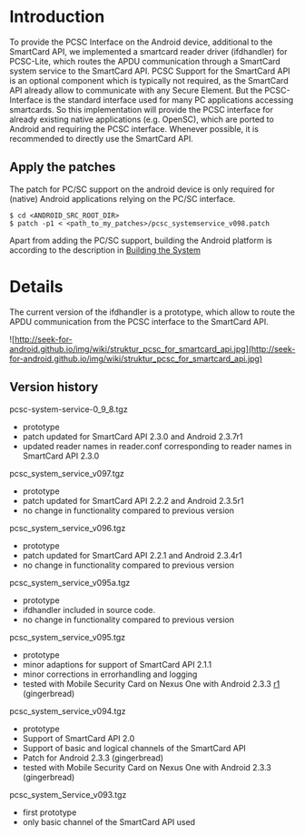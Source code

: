 # Introduction #

To provide the PCSC Interface on the Android device, additional to the SmartCard API, we implemented a smartcard reader driver (ifdhandler) for PCSC-Lite, which routes the APDU communication through a SmartCard system service to the SmartCard API. PCSC Support for the SmartCard API is an optional component which is typically not required, as the SmartCard API already allow to communicate with any Secure Element.
But the PCSC-Interface is the standard interface used for many PC applications accessing smartcards. So this implementation will provide the PCSC interface for already existing native applications (e.g. OpenSC), which are ported to Android and requiring the PCSC interface.
Whenever possible, it is recommended to directly use the SmartCard API.

## Apply the patches ##

The patch for PC/SC support on the android device is only required for (native) Android applications relying on the PC/SC interface.

```
$ cd <ANDROID_SRC_ROOT_DIR>
$ patch -p1 < <path_to_my_patches>/pcsc_systemservice_v098.patch
```

Apart from adding the PC/SC support, building the Android platform is according to the description in [Building the System](http://code.google.com/p/seek-for-android/wiki/BuildingTheSystem)

# Details #

The current version of the ifdhandler is a prototype, which allow to route the APDU communication from the PCSC interface to the SmartCard API.

![http://seek-for-android.github.io/img/wiki/struktur_pcsc_for_smartcard_api.jpg](http://seek-for-android.github.io/img/wiki/struktur_pcsc_for_smartcard_api.jpg)

## Version history ##

pcsc-system-service-0\_9\_8.tgz

  * prototype
  * patch updated for SmartCard API 2.3.0 and Android 2.3.7r1
  * updated reader names in reader.conf corresponding to reader names in SmartCard API 2.3.0


pcsc\_system\_service\_v097.tgz

  * prototype
  * patch updated for SmartCard API 2.2.2 and Android 2.3.5r1
  * no change in functionality compared to previous version


pcsc\_system\_service\_v096.tgz

  * prototype
  * patch updated for SmartCard API 2.2.1 and Android 2.3.4r1
  * no change in functionality compared to previous version

pcsc\_system\_service\_v095a.tgz

  * prototype
  * ifdhandler included in source code.
  * no change in functionality compared to previous version

pcsc\_system\_service\_v095.tgz

  * prototype
  * minor adaptions for support of SmartCard API 2.1.1
  * minor corrections in errorhandling and logging
  * tested with Mobile Security Card on Nexus One with Android 2.3.3 [r1](https://code.google.com/p/seek-for-android/source/detail?r=1) (gingerbread)

pcsc\_system\_service\_v094.tgz

  * prototype
  * Support of SmartCard API 2.0
  * Support of basic and logical channels of the SmartCard API
  * Patch for Android 2.3.3 (gingerbread)
  * tested with Mobile Security Card on Nexus One with Android 2.3.3 (gingerbread)


pcsc\_system\_Service\_v093.tgz

  * first prototype
  * only basic channel of the SmartCard API used
